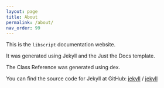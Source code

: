 ```yaml
---
layout: page
title: About
permalink: /about/
nav_order: 99
---
```


This is the `libscript` documentation website. 

It was generated using Jekyll and the Just the Docs template.

The Class Reference was generated using dex.

You can find the source code for Jekyll at GitHub:
[jekyll][jekyll-organization] /
[jekyll](https://github.com/jekyll/jekyll)


[jekyll-organization]: https://github.com/jekyll
